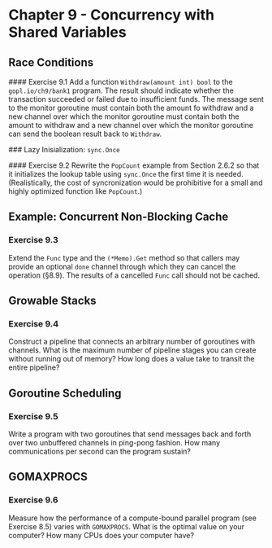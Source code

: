 # Chapter 9 - Concurrency with Shared Variables

## Race Conditions

#### Exercise 9.1
Add a function `Withdraw(amount int) bool` to the `gopl.io/ch9/bank1` program.
The result should indicate whether the transaction succeeded or failed due to
insufficient funds. The message sent to the monitor goroutine must contain both
the amount fo withdraw and a new channel over which the monitor goroutine must
contain both the amount to withdraw and a new channel over which the monitor
goroutine can send the boolean result back to `Withdraw`.

### Lazy Inisialization: `sync.Once`

#### Exercise 9.2
Rewrite the `PopCount` example from Section 2.6.2 so that it initializes the
lookup table using `sync.Once` the first time it is needed. (Realistically, the
cost of syncronization would be prohibitive for a small and highly optimized
function like `PopCount`.)

## Example: Concurrent Non-Blocking Cache

### Exercise 9.3
Extend the `Func` type and the `(*Memo).Get` method so that callers may provide
an optional `done` channel through which they can cancel the operation (§8.9).
The results of a cancelled `Func` call should not be cached.

## Growable Stacks

### Exercise 9.4
Construct a pipeline that connects an arbitrary number of goroutines with
channels. What is the maximum number of pipeline stages you can create without
running out of memory? How long does a value take to transit the entire
pipeline?

## Goroutine Scheduling

### Exercise 9.5
Write a program with two goroutines that send messages back and forth over two
unbuffered channels in ping-pong fashion. How many communications per second can
the program sustain?

## GOMAXPROCS

### Exercise 9.6
Measure how the performance of a compute-bound parallel program (see Exercise
8.5) varies with `GOMAXPROCS`. What is the optimal value on your computer? How
many CPUs does your computer have?
